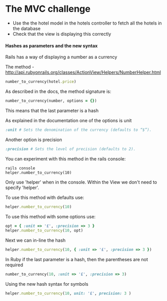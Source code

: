 # The MVC challenge
* Use the the hotel model in the hotels controller to fetch all the hotels in the database
* Check that the view is displaying this correctly

#### Hashes as parameters and the new syntax

Rails has a way of displaying a number as a currency

The method - http://api.rubyonrails.org/classes/ActionView/Helpers/NumberHelper.html
```ruby
number_to_currency(hotel.price)
```

As described in the docs, the method signature is:
```ruby
number_to_currency(number, options = {})
```
This means that the last parameter is a hash

As explained in the documentation one of the options is unit
```ruby
:unit # Sets the denomination of the currency (defaults to “$”).
```

Another option is precision
```ruby
:precision # Sets the level of precision (defaults to 2).
```
You can experiment with this method in the rails console:
```
rails console
helper.number_to_currency(10)
```
Only use 'helper' when in the console. Within the View we don't need to specify 'helper'.

To use this method with defaults use:
```ruby
helper.number_to_currency(10)
```

To use this method with some options use:
```ruby
opt = { :unit => '£', :precision => 3 }
helper.number_to_currency(10, opt)
```
Next we can in-line the hash
```ruby
helper.number_to_currency(10, { :unit => '£', :precision => 3 })
```
In Ruby if the last parameter is a hash, then the parentheses are not required

```ruby
number_to_currency(10, :unit => '£', :precision => 3)
```
Using the new hash syntax for symbols
```ruby
helper.number_to_currency(10, unit: '£', precision: 3 )
```
